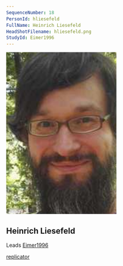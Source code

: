```yaml
---
SequenceNumber: 18
PersonId: hliesefeld
FullName: Heinrich Liesefeld
HeadShotFilename: hliesefeld.png
StudyId: Eimer1996
---
```


![headshot of researcher](/assets/images/headshots/hliesefeld.png "Heinrich Liesefeld")

## Heinrich Liesefeld


Leads [Eimer1996](/replications/Eimer1996)



[replicator]("replicator")